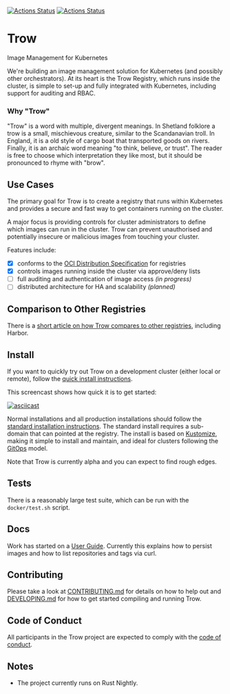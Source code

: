 [![Actions Status](https://github.com/containersolutions/trow/workflows/Tests/badge.svg)](https://github.com/containersolutions/trow/actions)
[![Actions Status](https://github.com/containersolutions/trow/workflows/Docker%20Images/badge.svg)](https://github.com/containersolutions/trow/actions)

# Trow
Image Management for Kubernetes

We're building an image management solution for Kubernetes (and possibly other orchestrators).
At its heart is the Trow Registry, which runs inside the cluster, is simple to set-up and fully
integrated with Kubernetes, including support for auditing and RBAC.

### Why "Trow"

"Trow" is a word with multiple, divergent meanings. In Shetland folklore a trow
is a small, mischievous creature, similar to the Scandanavian troll. In England,
it is a old style of cargo boat that transported goods on rivers. Finally, it is
an archaic word meaning "to think, believe, or trust". The reader is free to
choose which interpretation they like most, but it should be pronounced to rhyme
with "brow".
 
## Use Cases

The primary goal for Trow is to create a registry that runs within Kubernetes
and provides a secure and fast way to get containers running on the cluster.

A major focus is providing controls for cluster administrators to define which images
can run in the cluster. Trow can prevent unauthorised and potentially insecure or malicious
images from touching your cluster.

Features include:

 - [x] conforms to the [OCI Distribution Specification](https://github.com/opencontainers/distribution-spec) for registries
 - [x] controls images running inside the cluster via approve/deny lists
 - [ ] full auditing and authentication of image access _(in progress)_
 - [ ] distributed architecture for HA and scalability _(planned)_

## Comparison to Other Registries

There is a [short article on how Trow compares to other registries](docs/COMPARISON.md), including Harbor.

## Install

If you want to quickly try out Trow on a development cluster (either local or remote), follow the
[quick install instructions](./QUICK-INSTALL.md).

This screencast shows how quick it is to get started:

[![asciicast](https://asciinema.org/a/48HK88yR4rJw0QuHt2VdkuVZn.svg)](https://asciinema.org/a/48HK88yR4rJw0QuHt2VdkuVZn)

Normal installations and all production installations should follow the [standard installation
instructions](install/INSTALL.md). The standard install requires a sub-domain that can pointed at
the registry. The install is based on [Kustomize](https://kustomize.io), making it simple to install
and maintain, and ideal for clusters following the
[GitOps](https://www.weave.works/technologies/gitops/) model.

Note that Trow is currently alpha and you can expect to find rough edges.

## Tests

There is a reasonably large test suite, which can be run with the `docker/test.sh` script.

## Docs

Work has started on a [User Guide](docs/USER_GUIDE.md). Currently this explains
how to persist images and how to list repositories and tags via curl.

## Contributing

Please take a look at [CONTRIBUTING.md](CONTRIBUTING.md) for details on how to help out and
[DEVELOPING.md](DEVELOPING.md) for how to get started compiling and running Trow.

## Code of Conduct

All participants in the Trow project are expected to comply with the [code of
conduct](CODE_OF_CONDUCT.md).

## Notes

- The project currently runs on Rust Nightly.
